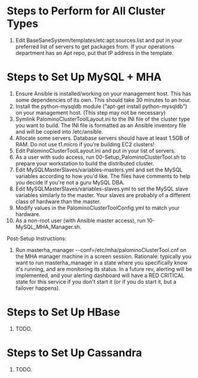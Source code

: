 Steps to Perform for All Cluster Types
======================================

   1. Edit BaseSaneSystem/templates/etc:apt:sources.list and put in your
      preferred list of servers to get packages from. If your operations department
      has an Apt repo, put that IP address in the template.


Steps to Set Up MySQL + MHA
===========================

   1. Ensure Ansible is installed/working on your management host. This has some
      dependencies of its own. This should take 30 minutes to an hour.
   1. Install the python-mysqldb module ("apt-get install python-mysqldb") on your
      management host. (This step may not be necessary)
   1. Symlink PalominoClusterToolLayout.ini to the INI file of the cluster type
      you want to build. The INI file is formatted as an Ansible inventory file
      and will be copied into /etc/ansible.
   1. Allocate some servers. Database servers should have at least 1.5GB of RAM.
      Do not use t1.micro if you're building EC2 clusters!
   1. Edit PalominoClusterToolLayout.ini and put in your list of servers.
   1. As a user with sudo access, run 00-Setup_PalominoClusterTool.sh to
      prepare your workstation to build the distributed cluster.
   1. Edit MySQLMasterSlaves/variables-masters.yml and set the MySQL variables
      according to how you'd like. The files have comments to help you decide
      if you're not a guru MySQL DBA.
   1. Edit MySQLMasterSlaves/variables-slaves.yml to set the MySQL slave
      variables similarly to the master. Your slaves are probably of a different
      class of hardware than the master.
   1. Modify values in the PalominoClusterToolConfig.yml to match your hardware.
   1. As a non-root user (with Ansible master access), run 10-MySQL_MHA_Manager.sh.

Post-Setup Instructions:

   1. Run masterha_manager --conf=/etc/mha/palominoClusterTool.cnf on the MHA manager
      machine in a screen session. Rationale: typically you want to run masterha_manager
      in a state where you specifically know it's running, and are monitoring its
      status. In a future rev, alerting will be implemented, and your alerting dashboard
      will have a RED CRITICAL state for this service if you don't start it (or if you
      do start it, but a failover happens).


Steps to Set Up HBase
=====================

   1. TODO.

Steps to Set Up Cassandra
=========================

   1. TODO.

